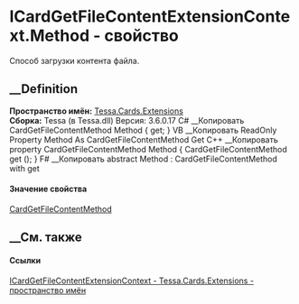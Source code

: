 # ICardGetFileContentExtensionContext.Method - свойство
Способ загрузки контента файла.
##  __Definition
 **Пространство имён:** [Tessa.Cards.Extensions](N_Tessa_Cards_Extensions.htm)  
 **Сборка:** Tessa (в Tessa.dll) Версия: 3.6.0.17
C# __Копировать
    CardGetFileContentMethod Method { get; }
VB __Копировать
     ReadOnly Property Method As CardGetFileContentMethod
    	Get
C++ __Копировать
    property CardGetFileContentMethod Method {
    	CardGetFileContentMethod get ();
    }
F# __Копировать
     abstract Method : CardGetFileContentMethod with get
#### Значение свойства
[CardGetFileContentMethod](T_Tessa_Cards_CardGetFileContentMethod.htm)
##  __См. также
#### Ссылки
[ICardGetFileContentExtensionContext -
](T_Tessa_Cards_Extensions_ICardGetFileContentExtensionContext.htm)
[Tessa.Cards.Extensions - пространство имён](N_Tessa_Cards_Extensions.htm)
